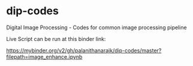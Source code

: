 # dip-codes
Digital Image Processing - Codes for common image processing pipeline

Live Script can be run at this binder link:

https://mybinder.org/v2/gh/palanithanarajk/dip-codes/master?filepath=image_enhance.ipynb
